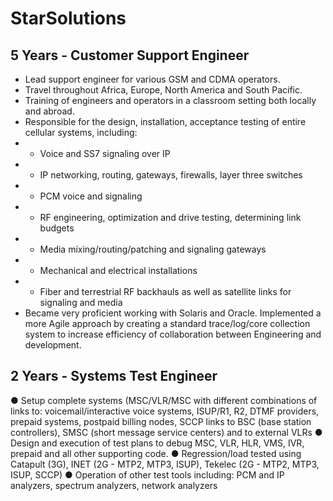 # StarSolutions
## 5 Years - Customer Support Engineer
- Lead support engineer for various GSM and CDMA operators.
- Travel throughout Africa, Europe, North America and South Pacific.
- Training of engineers and operators in a classroom setting both locally and abroad.
- Responsible for the design, installation, acceptance testing of entire cellular systems, including:
- - Voice and SS7 signaling over IP
- - IP networking, routing, gateways, firewalls, layer three switches
- - PCM voice and signaling
- - RF engineering, optimization and drive testing, determining link budgets
- - Media mixing/routing/patching and signaling gateways
- - Mechanical and electrical installations
- - Fiber and terrestrial RF backhauls as well as satellite links for signaling and media
- Became very proficient working with Solaris and Oracle.  Implemented a more Agile approach by creating a standard trace/log/core collection system to increase efficiency of collaboration between Engineering and development. 


## 2 Years - Systems Test Engineer
●	Setup complete systems (MSC/VLR/MSC with different combinations of links to:  voicemail/interactive voice systems,  ISUP/R1, R2, DTMF providers, prepaid systems, postpaid billing nodes, SCCP links to BSC (base station controllers), SMSC (short message service centers) and to external VLRs
●	Design and execution of test plans to debug MSC, VLR, HLR, VMS, IVR, prepaid and all other supporting code.
●	Regression/load tested using Catapult (3G), INET (2G - MTP2, MTP3, ISUP), Tekelec (2G - MTP2, MTP3, ISUP, SCCP)
●	Operation of other test tools including: PCM and IP analyzers,  spectrum analyzers, network analyzers
